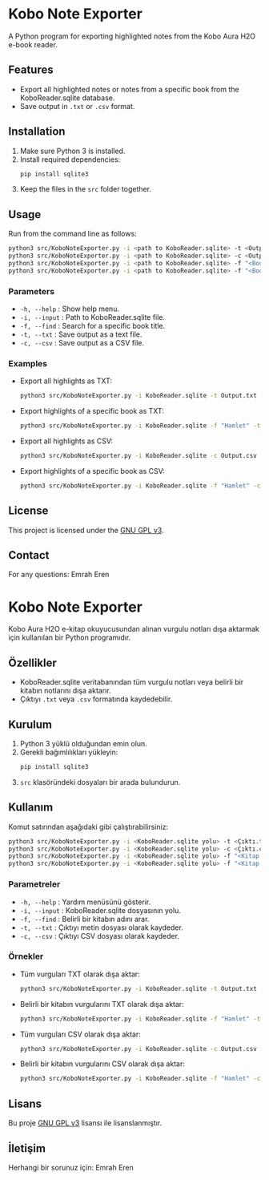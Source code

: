 # Kobo Note Exporter

A Python program for exporting highlighted notes from the Kobo Aura H2O e-book reader.

## Features

- Export all highlighted notes or notes from a specific book from the KoboReader.sqlite database.
- Save output in `.txt` or `.csv` format.

## Installation

1. Make sure Python 3 is installed.
2. Install required dependencies:
    ```sh
    pip install sqlite3
    ```
3. Keep the files in the `src` folder together.

## Usage

Run from the command line as follows:

```sh
python3 src/KoboNoteExporter.py -i <path to KoboReader.sqlite> -t <Output.txt>
python3 src/KoboNoteExporter.py -i <path to KoboReader.sqlite> -c <Output.csv>
python3 src/KoboNoteExporter.py -i <path to KoboReader.sqlite> -f "<Book Title>" -t <Output.txt>
python3 src/KoboNoteExporter.py -i <path to KoboReader.sqlite> -f "<Book Title>" -c <Output.csv>
```

### Parameters

- `-h, --help` : Show help menu.
- `-i, --input` : Path to KoboReader.sqlite file.
- `-f, --find` : Search for a specific book title.
- `-t, --txt` : Save output as a text file.
- `-c, --csv` : Save output as a CSV file.

### Examples

- Export all highlights as TXT:
  ```sh
  python3 src/KoboNoteExporter.py -i KoboReader.sqlite -t Output.txt
  ```
- Export highlights of a specific book as TXT:
  ```sh
  python3 src/KoboNoteExporter.py -i KoboReader.sqlite -f "Hamlet" -t Output.txt
  ```
- Export all highlights as CSV:
  ```sh
  python3 src/KoboNoteExporter.py -i KoboReader.sqlite -c Output.csv
  ```
- Export highlights of a specific book as CSV:
  ```sh
  python3 src/KoboNoteExporter.py -i KoboReader.sqlite -f "Hamlet" -c Output.csv
  ```

## License

This project is licensed under the [GNU GPL v3](https://www.gnu.org/licenses/gpl-3.0.html).

## Contact

For any questions: Emrah Eren

# Kobo Note Exporter

Kobo Aura H2O e-kitap okuyucusundan alınan vurgulu notları dışa aktarmak için kullanılan bir Python programıdır.

## Özellikler

- KoboReader.sqlite veritabanından tüm vurgulu notları veya belirli bir kitabın notlarını dışa aktarır.
- Çıktıyı `.txt` veya `.csv` formatında kaydedebilir.

## Kurulum

1. Python 3 yüklü olduğundan emin olun.
2. Gerekli bağımlılıkları yükleyin:
   ```sh
   pip install sqlite3
   ```
3. `src` klasöründeki dosyaları bir arada bulundurun.

## Kullanım

Komut satırından aşağıdaki gibi çalıştırabilirsiniz:

```sh
python3 src/KoboNoteExporter.py -i <KoboReader.sqlite yolu> -t <Çıktı.txt>
python3 src/KoboNoteExporter.py -i <KoboReader.sqlite yolu> -c <Çıktı.csv>
python3 src/KoboNoteExporter.py -i <KoboReader.sqlite yolu> -f "<Kitap Adı>" -t <Çıktı.txt>
python3 src/KoboNoteExporter.py -i <KoboReader.sqlite yolu> -f "<Kitap Adı>" -c <Çıktı.csv>
```

### Parametreler

- `-h, --help` : Yardım menüsünü gösterir.
- `-i, --input` : KoboReader.sqlite dosyasının yolu.
- `-f, --find` : Belirli bir kitabın adını arar.
- `-t, --txt` : Çıktıyı metin dosyası olarak kaydeder.
- `-c, --csv` : Çıktıyı CSV dosyası olarak kaydeder.

### Örnekler

- Tüm vurguları TXT olarak dışa aktar:
  ```sh
  python3 src/KoboNoteExporter.py -i KoboReader.sqlite -t Output.txt
  ```
- Belirli bir kitabın vurgularını TXT olarak dışa aktar:
  ```sh
  python3 src/KoboNoteExporter.py -i KoboReader.sqlite -f "Hamlet" -t Output.txt
  ```
- Tüm vurguları CSV olarak dışa aktar:
  ```sh
  python3 src/KoboNoteExporter.py -i KoboReader.sqlite -c Output.csv
  ```
- Belirli bir kitabın vurgularını CSV olarak dışa aktar:
  ```sh
  python3 src/KoboNoteExporter.py -i KoboReader.sqlite -f "Hamlet" -c Output.csv
  ```

## Lisans

Bu proje [GNU GPL v3](https://www.gnu.org/licenses/gpl-3.0.html) lisansı ile lisanslanmıştır.

## İletişim

Herhangi bir sorunuz için: Emrah Eren
